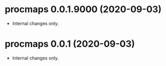 # procmaps 0.0.1.9000 (2020-09-03)

- Internal changes only.


# procmaps 0.0.1 (2020-09-03)

- Internal changes only.


